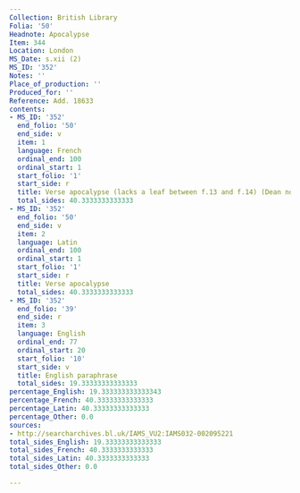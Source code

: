 ```yaml
---
Collection: British Library
Folia: '50'
Headnote: Apocalypse
Item: 344
Location: London
MS_Date: s.xii (2)
MS_ID: '352'
Notes: ''
Place_of_production: ''
Produced_for: ''
Reference: Add. 18633
contents:
- MS_ID: '352'
  end_folio: '50'
  end_side: v
  item: 1
  language: French
  ordinal_end: 100
  ordinal_start: 1
  start_folio: '1'
  start_side: r
  title: Verse apocalypse (lacks a leaf between f.13 and f.14) (Dean no. 478)
  total_sides: 40.3333333333333
- MS_ID: '352'
  end_folio: '50'
  end_side: v
  item: 2
  language: Latin
  ordinal_end: 100
  ordinal_start: 1
  start_folio: '1'
  start_side: r
  title: Verse apocalypse
  total_sides: 40.3333333333333
- MS_ID: '352'
  end_folio: '39'
  end_side: r
  item: 3
  language: English
  ordinal_end: 77
  ordinal_start: 20
  start_folio: '10'
  start_side: v
  title: English paraphrase
  total_sides: 19.33333333333333
percentage_English: 19.333333333333343
percentage_French: 40.33333333333333
percentage_Latin: 40.33333333333333
percentage_Other: 0.0
sources:
- http://searcharchives.bl.uk/IAMS_VU2:IAMS032-002095221
total_sides_English: 19.33333333333333
total_sides_French: 40.3333333333333
total_sides_Latin: 40.3333333333333
total_sides_Other: 0.0

---
```

